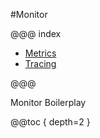 #Monitor

@@@ index

* [Metrics](metrics.md)
* [Tracing](tracing.md)

@@@

Monitor Boilerplay

@@toc { depth=2 }
